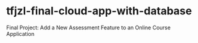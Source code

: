 # tfjzl-final-cloud-app-with-database
Final Project: Add a New Assessment Feature to an Online Course Application
